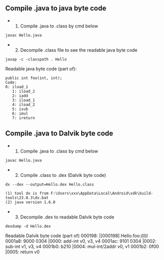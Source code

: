 ## Compile .java to java byte code

* 1. Compile .java to .class by cmd below

```
javac Hello.java
```

* 2. Decompile .class file to see the readable java byte code

```
javap -c -classpath . Hello
```

Readable java byte code (part of):

    public int foo(int, int);
    Code:
    0: iload_1
       1: iload_2
       2: iadd
       3: iload_1
       4: iload_2
       5: isub
       6: imul
       7: ireturn


## Compile .java to Dalvik byte code

* 1. Compile .java to .class by cmd below

```
javac Hello.java
```

* 2. Compile .class to .dex (Dalvik byte code)

```
dx --dex --output=Hello.dex Hello.class
```

    (1) tool dx is from F:\Users\xxx\AppData\Local\Android\sdk\build-tools\23.0.3\dx.bat
    (2) java version 1.6.0

* 3. Decompile .dex to readable Dalvik byte code

```
dexdump -d Hello.dex
```
Readable Dalvik byte code (part of)
    000198:                                        |[000198] Hello.foo:(II)I
    0001a8: 9000 0304                              |0000: add-int v0, v3, v4
    0001ac: 9101 0304                              |0002: sub-int v1, v3, v4
    0001b0: b210                                   |0004: mul-int/2addr v0, v1
    0001b2: 0f00                                   |0005: return v0